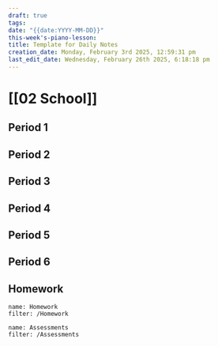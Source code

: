 ```yaml
---
draft: true
tags: 
date: "{{date:YYYY-MM-DD}}"
this-week's-piano-lesson: 
title: Template for Daily Notes
creation_date: Monday, February 3rd 2025, 12:59:31 pm
last_edit_date: Wednesday, February 26th 2025, 6:18:18 pm
---
```


# [[02 School]]

## Period 1

## Period 2

## Period 3

## Period 4

## Period 5

## Period 6

## Homework

```todoist
name: Homework
filter: /Homework
```

```todoist
name: Assessments
filter: /Assessments
```

